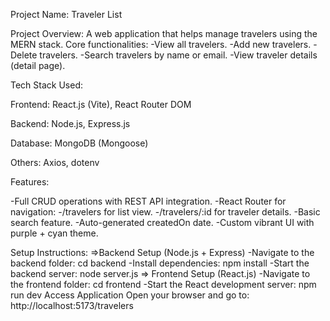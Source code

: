  Project Name:
Traveler List 

Project Overview:
A web application that helps manage travelers using the MERN stack. Core functionalities:
-View all travelers.
-Add new travelers.
-Delete travelers.
-Search travelers by name or email.
-View traveler details (detail page).

Tech Stack Used:

Frontend: React.js (Vite), React Router DOM

Backend: Node.js, Express.js

Database: MongoDB (Mongoose)

Others: Axios, dotenv

Features:

-Full CRUD operations with REST API integration.
-React Router for navigation:
-/travelers for list view.
-/travelers/:id for traveler details.
-Basic search feature.
-Auto-generated createdOn date.
-Custom vibrant UI with purple + cyan theme.


Setup Instructions:
=>Backend Setup (Node.js + Express)
-Navigate to the backend folder:
cd backend
-Install dependencies:
npm install
-Start the backend server:
node server.js
=> Frontend Setup (React.js)
-Navigate to the frontend folder:
cd frontend
-Start the React development server:
npm run dev
Access Application
Open your browser and go to:
http://localhost:5173/travelers

